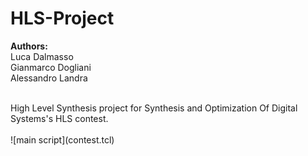 # HLS-Project

**Authors:**<br>
Luca Dalmasso<br>
Gianmarco Dogliani<br>
Alessandro Landra<br>

<br>
High Level Synthesis project for Synthesis and Optimization Of Digital Systems's HLS contest.
<br>
<br>
![main script](contest.tcl)